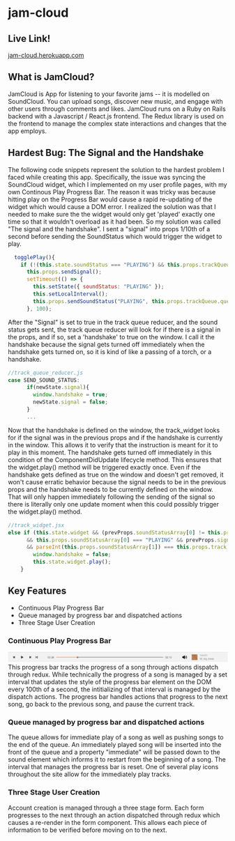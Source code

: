 # jam-cloud

## Live Link!
[jam-cloud.herokuapp.com](https://jam-cloud.herokuapp.com)

## What is JamCloud?
JamCloud is App for listening to your favorite jams -- it is modelled on SoundCloud. You can upload songs, discover new music, and engage with other users through comments and likes. JamCloud runs on a Ruby on Rails backend with a Javascript / React.js frontend. The Redux library is used on the frontend to manage the complex state interactions and changes that the app employs. 

## Hardest Bug: The Signal and the Handshake
The following code snippets represent the solution to the hardest problem I faced while creating this app. Specifically, the issue was syncing the SoundCloud widget, which I implemented on my user profile pages, with my own Continous Play Progress Bar. The reason it was tricky was because hitting play on the Progress Bar would cause a rapid re-updating of the widget which would cause a DOM error. I realized the solution was that I needed to make sure the the widget would only get 'played' exactly one time so that it wouldn't overload as it had been. So my solution was called "The signal and the handshake". I sent a "signal" into props 1/10th of a second before sending the SoundStatus which would trigger the widget to play. 

```javascript
  togglePlay(){
    if (!(this.state.soundStatus === "PLAYING") && this.props.trackQueue.queue.length ){
      this.props.sendSignal();
      setTimeout(() => {
        this.setState({ soundStatus: "PLAYING" });
        this.setLocalInterval();
        this.props.sendSoundStatus("PLAYING", this.props.trackQueue.queue[0]);
      }, 100);
```

After the "Signal" is set to true in the track queue reducer, and the sound status gets sent, the track queue reducer will look for if there is a signal in the props, and if so, set a 'handshake' to true on the window. I call it the handshake because the signal gets turned off immediately when the handshake gets turned on, so it is kind of like a passing of a torch, or a handshake. 


```javascript
//track_queue_reducer.js
case SEND_SOUND_STATUS:
      if(newState.signal){
        window.handshake = true;
        newState.signal = false;
      }
      ...
```

Now that the handshake is defined on the window, the track_widget looks for if the signal was in the previous props and if the handshake is currently in the window. This allows it to verify that the instruction is meant for it to play in this moment. The handshake gets turned off immediately in this condition of the ComponentDidUpdate lifecycle method. This ensures that the widget.play() method will be triggered exactly once. Even if the handshake gets defined as true on the window and doesn't get removed, it won't cause erratic behavior because the signal needs to be in the previous props and the handshake needs to be currently defined on the window. That will only happen immediately following the sending of the signal so there is literally only one update moment when this could possibly trigger the widget.play() method.

```javascript
//track_widget.jsx
else if (this.state.widget && (prevProps.soundStatusArray[0] != this.props.soundStatusArray[0])
      && this.props.soundStatusArray[0] === "PLAYING" && prevProps.signal && window.handshake
      && parseInt(this.props.soundStatusArray[1]) === this.props.track.id ){
        window.handshake = false;
        this.state.widget.play();
    }
```

## Key Features
* Continuous Play Progress Bar
* Queue managed by progress bar and dispatched actions
* Three Stage User Creation

### Continuous Play Progress Bar
![progress bar](https://github.com/jonahlipsky/jam-cloud/blob/master/app/assets/images/progress_bar.png "Progress Bar")
This progress bar tracks the progress of a song through actions dispatch through redux. While technically the progress of a song is managed by a set interval that updates the style of the progress bar element on the DOM every 100th of a second, the intitializing of that interval is managed by the dispatch actions. The progress bar handles actions that progress to the next song, go back to the previous song, and pause the current track. 

### Queue managed by progress bar and dispatched actions
The queue allows for immediate play of a song as well as pushing songs to the end of the queue. An immediately played song will be inserted into the front of the queue and a property "immediate" will be passed down to the sound element which informs it to restart from the beginning of a song. The interval that manages the progress bar is reset. One of several play icons throughout the site allow for the immediately play tracks.

### Three Stage User Creation
Account creation is managed through a three stage form. Each form progresses to the next through an action dispatched through redux which causes a re-render in the form component. This allows each piece of information to be verified before moving on to the next.

